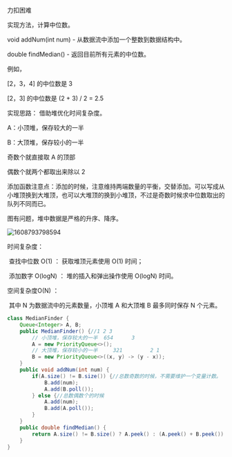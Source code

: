 力扣困难



实现方法，计算中位数。

void addNum(int num) - 从数据流中添加一个整数到数据结构中。

double findMedian() - 返回目前所有元素的中位数。



例如，

[2，3，4] 的中位数是 3

[2，3] 的中位数是 (2 + 3) / 2 = 2.5





实现思路： 借助堆优化时间复杂度。 

A：小顶堆，保存较大的一半

B：大顶堆，保存较小的一半

奇数个就直接取 A 的顶部

偶数个就两个都取出来除以 2 



添加函数注意点：添加的时候，注意维持两端数量的平衡，交替添加。可以写成从小堆顶换到大堆顶，也可以大堆顶的换到小堆顶，不过是奇数时候求中位数取出的队列不同而已。



图有问题，堆中数据是严格的升序、降序。



![1608793798594](F:/项目/Git-md/ZJW-Summary/assets/1608793798594.png)



时间复杂度：

​	查找中位数 O(1) ： 获取堆顶元素使用 O(1) 时间；

​	添加数字 O(logN) ： 堆的插入和弹出操作使用 O(logN) 时间。

空间复杂度O(N) ： 

​    其中 N 为数据流中的元素数量，小顶堆 A 和大顶堆 B 最多同时保存 N 个元素。

````java
class MedianFinder {
    Queue<Integer> A, B;
    public MedianFinder() {//1 2 3
        // 小顶堆，保存较大的一半  654		 3 
        A = new PriorityQueue<>(); 
        // 大顶堆，保存较小的一半     321	       2 1
        B = new PriorityQueue<>((x, y) -> (y - x));
    }
    public void addNum(int num) {
        if(A.size() != B.size()) {//总数奇数的时候，不需要维护一个变量计数。
		    B.add(num);
            A.add(B.poll());
        } else {//总数偶数个的时候
            A.add(num);
            B.add(A.poll());
        }
    }
    public double findMedian() {
        return A.size() != B.size() ? A.peek() : (A.peek() + B.peek()) / 2.0;
    }
}
````


